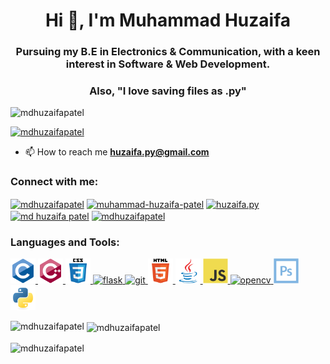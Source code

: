 <h1 align="center">Hi 👋, I'm Muhammad Huzaifa</h1>
<h3 align="center">Pursuing my B.E in Electronics & Communication, with a keen interest in Software & Web Development. </h3>
<h3 align="center">Also, "I love saving files as .py"</h3>


<p align="left"> <img src="https://komarev.com/ghpvc/?username=mdhuzaifapatel&label=Profile%20views&color=0e75b6&style=flat" alt="mdhuzaifapatel" /> </p>

<p align="left"> <a href="https://twitter.com/mdhuzaifapatel" target="blank"><img src="https://img.shields.io/twitter/follow/mdhuzaifapatel?logo=twitter&style=for-the-badge" alt="mdhuzaifapatel" /></a> </p>

- 📫 How to reach me **huzaifa.py@gmail.com**

<h3 align="left">Connect with me:</h3>
<p align="left">
<a href="https://twitter.com/mdhuzaifapatel" target="blank"><img align="center" src="https://raw.githubusercontent.com/rahuldkjain/github-profile-readme-generator/master/src/images/icons/Social/twitter.svg" alt="mdhuzaifapatel" height="30" width="40" /></a>
<a href="https://linkedin.com/in/muhammad-huzaifa-patel" target="blank"><img align="center" src="https://raw.githubusercontent.com/rahuldkjain/github-profile-readme-generator/master/src/images/icons/Social/linked-in-alt.svg" alt="muhammad-huzaifa-patel" height="30" width="40" /></a>
<a href="https://instagram.com/huzaifa.py" target="blank"><img align="center" src="https://raw.githubusercontent.com/rahuldkjain/github-profile-readme-generator/master/src/images/icons/Social/instagram.svg" alt="huzaifa.py" height="30" width="40" /></a>
<a href="https://www.youtube.com/c/TECHNICALHuzaifa" target="blank"><img align="center" src="https://raw.githubusercontent.com/rahuldkjain/github-profile-readme-generator/master/src/images/icons/Social/youtube.svg" alt="md huzaifa patel" height="30" width="40" /></a>
<a href="https://www.hackerrank.com/mdhuzaifapatel" target="blank"><img align="center" src="https://raw.githubusercontent.com/rahuldkjain/github-profile-readme-generator/master/src/images/icons/Social/hackerrank.svg" alt="mdhuzaifapatel" height="30" width="40" /></a>
</p>

<h3 align="left">Languages and Tools:</h3>
<p align="left"> <a href="https://www.cprogramming.com/" target="_blank" rel="noreferrer"> <img src="https://raw.githubusercontent.com/devicons/devicon/master/icons/c/c-original.svg" alt="c" width="40" height="40"/> </a> <a href="https://www.w3schools.com/cpp/" target="_blank" rel="noreferrer"> <img src="https://raw.githubusercontent.com/devicons/devicon/master/icons/cplusplus/cplusplus-original.svg" alt="cplusplus" width="40" height="40"/> </a> <a href="https://www.w3schools.com/css/" target="_blank" rel="noreferrer"> <img src="https://raw.githubusercontent.com/devicons/devicon/master/icons/css3/css3-original-wordmark.svg" alt="css3" width="40" height="40"/> </a> <a href="https://flask.palletsprojects.com/" target="_blank" rel="noreferrer"> <img src="https://www.vectorlogo.zone/logos/pocoo_flask/pocoo_flask-icon.svg" alt="flask" width="40" height="40"/> </a> <a href="https://git-scm.com/" target="_blank" rel="noreferrer"> <img src="https://www.vectorlogo.zone/logos/git-scm/git-scm-icon.svg" alt="git" width="40" height="40"/> </a> <a href="https://www.w3.org/html/" target="_blank" rel="noreferrer"> <img src="https://raw.githubusercontent.com/devicons/devicon/master/icons/html5/html5-original-wordmark.svg" alt="html5" width="40" height="40"/> </a> <a href="https://www.java.com" target="_blank" rel="noreferrer"> <img src="https://raw.githubusercontent.com/devicons/devicon/master/icons/java/java-original.svg" alt="java" width="40" height="40"/> </a> <a href="https://developer.mozilla.org/en-US/docs/Web/JavaScript" target="_blank" rel="noreferrer"> <img src="https://raw.githubusercontent.com/devicons/devicon/master/icons/javascript/javascript-original.svg" alt="javascript" width="40" height="40"/> </a> <a href="https://opencv.org/" target="_blank" rel="noreferrer"> <img src="https://www.vectorlogo.zone/logos/opencv/opencv-icon.svg" alt="opencv" width="40" height="40"/> </a> <a href="https://www.photoshop.com/en" target="_blank" rel="noreferrer"> <img src="https://raw.githubusercontent.com/devicons/devicon/master/icons/photoshop/photoshop-line.svg" alt="photoshop" width="40" height="40"/> </a> <a href="https://www.python.org" target="_blank" rel="noreferrer"> <img src="https://raw.githubusercontent.com/devicons/devicon/master/icons/python/python-original.svg" alt="python" width="40" height="40"/> </a> </p>

<p><img align="left" src="https://github-readme-stats.vercel.app/api/top-langs?username=mdhuzaifapatel&show_icons=true&locale=en&layout=compact" alt="mdhuzaifapatel" /></p>

<p>&nbsp;<img align="center" src="https://github-readme-stats.vercel.app/api?username=mdhuzaifapatel&show_icons=true&locale=en" alt="mdhuzaifapatel" /></p>

<p><img align="center" src="https://github-readme-streak-stats.herokuapp.com/?user=mdhuzaifapatel&" alt="mdhuzaifapatel" /></p>

